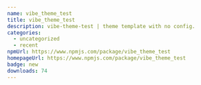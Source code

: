 ```yaml
---
name: vibe_theme_test
title: vibe_theme_test
description: vibe-theme-test | theme template with no config.
categories:
  - uncategorized
  - recent
npmUrl: https://www.npmjs.com/package/vibe_theme_test
homepageUrl: https://www.npmjs.com/package/vibe_theme_test
badge: new
downloads: 74
---
```

